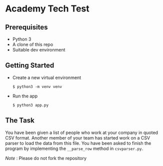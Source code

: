 # Academy Tech Test

## Prerequisites

* Python 3
* A clone of this repo
* Suitable dev environment

## Getting Started

* Create a new virtual environment

  `$ python3 -m venv venv`
  
* Run the app

  `$ python3 app.py`

## The Task

You have been given a list of people who work at your company in quoted CSV format. Another member of your team has started work on a CSV parser to load the data from this file. You have been asked to finish the program by implementing the `__parse_row` method in `csvparser.py`.

_Note_ : Please do not fork the repository
